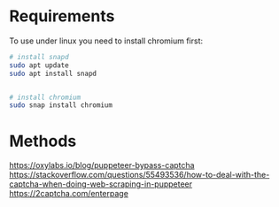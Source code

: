 # Requirements

To use under linux you need to install chromium first:

```sh
# install snapd
sudo apt update
sudo apt install snapd


# install chromium
sudo snap install chromium
```

# Methods

https://oxylabs.io/blog/puppeteer-bypass-captcha
https://stackoverflow.com/questions/55493536/how-to-deal-with-the-captcha-when-doing-web-scraping-in-puppeteer
https://2captcha.com/enterpage